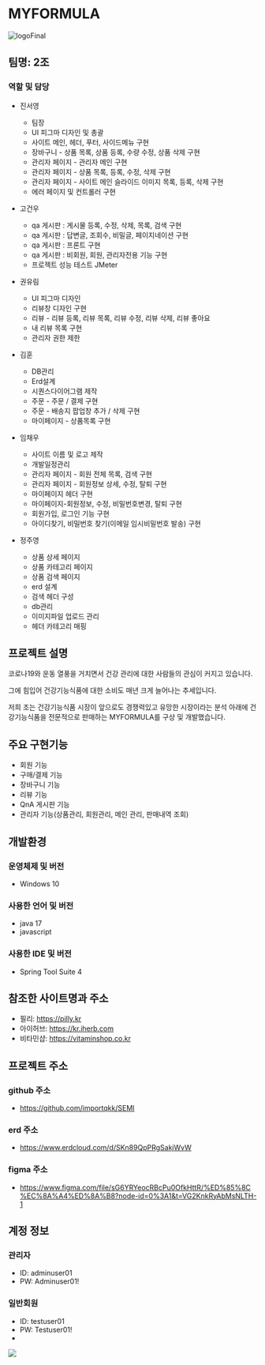 # MYFORMULA
![logoFinal](https://user-images.githubusercontent.com/121537146/231100829-34f4bbcd-3119-46b0-8550-dcdcf2053f55.png)

## 팀명: 2조


### 역할 및 담당
- 진서영
	- 팀장
	- UI 피그마 디자인 및 총괄
	- 사이트 메인, 헤더, 푸터, 사이드메뉴 구현
	- 장바구니 - 상품 목록, 상품 등록, 수량 수정, 상품 삭제 구현
	- 관리자 페이지 - 관리자 메인 구현
	- 관리자 페이지 - 상품 목록, 등록, 수정, 삭제 구현
	- 관리자 페이지 - 사이트 메인 슬라이드 이미지 목록, 등록, 삭제 구현
	- 에러 페이지 및 컨트롤러 구현
  
- 고건우
	- qa 게시판 : 게시물 등록, 수정, 삭제, 목록, 검색 구현
	- qa 게시판 : 답변글, 조회수, 비밀글, 페이지네이션 구현
	- qa 게시판 : 프론트 구현
	- qa 게시판 : 비회원, 회원, 관리자전용 기능 구현
	- 프로젝트 성능 테스트 JMeter
  
- 권유림
	- UI 피그마 디자인
	- 리뷰창 디자인 구현
	- 리뷰 - 리뷰 등록, 리뷰 목록, 리뷰 수정, 리뷰 삭제, 리뷰 좋아요
	- 내 리뷰 목록 구현
	- 관리자 권한 제한
  
- 김훈
	- DB관리
	- Erd설계
	- 시퀀스다이어그램 제작
	- 주문 - 주문 / 결제 구현
	- 주문 - 배송지 팝업창 추가 / 삭제 구현
	- 마이페이지 - 상품목록 구현
  
- 임채우
	- 사이트 이름 및 로고 제작
	- 개발일정관리
	- 관리자 페이지 - 회원 전체 목록, 검색 구현
	- 관리자 페이지 - 회원정보 상세, 수정, 탈퇴 구현
	- 마이페이지 헤더 구현
	- 마이페이지-회원정보, 수정, 비밀번호변경, 탈퇴 구현
	- 회원가입, 로그인 기능 구현
	- 아이디찾기, 비밀번호 찾기(이메일 임시비밀번호 발송) 구현
  
- 정주영
	- 상품 상세 페이지
	- 상품 카테고리 페이지
	- 상품 검색 페이지
	- erd 설계
	- 검색 헤더 구성
	- db관리
	- 이미지파일 업로드 관리
	- 헤더 카테고리 매핑


## 프로젝트 설명
코로나19와 운동 열풍을 거치면서 건강 관리에 대한 사람들의 관심이 커지고 있습니다.

그에 힘입어 건강기능식품에 대한 소비도 매년 크게 늘어나는 추세입니다.

저희 조는 건강기능식품 시장이 앞으로도 경쟁력있고 유망한 시장이라는 분석 아래에 건강기능식품을 전문적으로 판매하는 MYFORMULA를 구상 및 개발했습니다.


## 주요 구현기능
- 회원 기능
- 구매/결제 기능
- 장바구니 기능
- 리뷰 기능
- QnA 게시판 기능
- 관리자 기능(상품관리, 회원관리, 메인 관리, 판매내역 조회)

## 개발환경
### 운영체제 및 버전
- Windows 10
### 사용한 언어 및 버전
- java 17
- javascript
### 사용한 IDE 및 버전
- Spring Tool Suite 4

## 참조한 사이트명과 주소
- 필리: https://pilly.kr
- 아이허브: https://kr.iherb.com
- 비타민샵: https://vitaminshop.co.kr

## 프로젝트 주소
### github 주소
- https://github.com/importqkk/SEMI

### erd 주소
- https://www.erdcloud.com/d/SKn89QpPRgSakjWvW

### figma 주소
* https://www.figma.com/file/sG6YRYeocRBcPu0OfkHttR/%ED%85%8C%EC%8A%A4%ED%8A%B8?node-id=0%3A1&t=VG2KnkRyAbMsNLTH-1

## 계정 정보
### 관리자
- ID: adminuser01
- PW: Adminuser01!
### 일반회원
- ID: testuser01
- PW: Testuser01!
- 
<img src="https://img.shields.io/badge/html5-E34F26?style=for-the-badge&logo=html5&logoColor=white">
